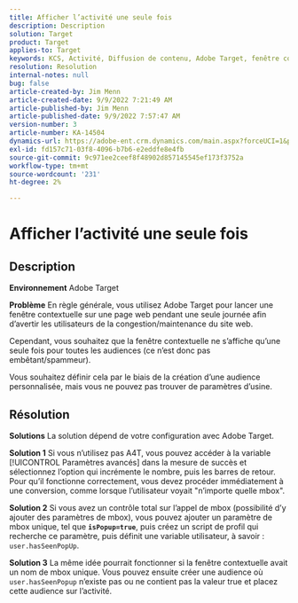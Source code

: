 ```yaml
---
title: Afficher l’activité une seule fois
description: Description
solution: Target
product: Target
applies-to: Target
keywords: KCS, Activité, Diffusion de contenu, Adobe Target, fenêtre contextuelle, page web, affichage, une fois
resolution: Resolution
internal-notes: null
bug: false
article-created-by: Jim Menn
article-created-date: 9/9/2022 7:21:49 AM
article-published-by: Jim Menn
article-published-date: 9/9/2022 7:57:47 AM
version-number: 3
article-number: KA-14504
dynamics-url: https://adobe-ent.crm.dynamics.com/main.aspx?forceUCI=1&pagetype=entityrecord&etn=knowledgearticle&id=da1c420f-1030-ed11-9db1-0022480866ad
exl-id: fd157c71-03f8-4096-b7b6-e2eddfe8e4fb
source-git-commit: 9c971ee2ceef8f48902d857145545ef173f3752a
workflow-type: tm+mt
source-wordcount: '231'
ht-degree: 2%

---
```


# Afficher l’activité une seule fois

## Description


<b>Environnement</b>
Adobe Target

<b>Problème</b>
En règle générale, vous utilisez Adobe Target pour lancer une fenêtre contextuelle sur une page web pendant une seule journée afin d’avertir les utilisateurs de la congestion/maintenance du site web.

Cependant, vous souhaitez que la fenêtre contextuelle ne s’affiche qu’une seule fois pour toutes les audiences (ce n’est donc pas embêtant/spammeur).

Vous souhaitez définir cela par le biais de la création d’une audience personnalisée, mais vous ne pouvez pas trouver de paramètres d’usine.


## Résolution


<b>Solutions</b>
La solution dépend de votre configuration avec Adobe Target.

<b>Solution 1</b>
Si vous n’utilisez pas A4T, vous pouvez accéder à la variable [!UICONTROL Paramètres avancés] dans la mesure de succès et sélectionnez l’option qui incrémente le nombre, puis les barres de retour. Pour qu’il fonctionne correctement, vous devez procéder immédiatement à une conversion, comme lorsque l’utilisateur voyait &quot;n’importe quelle mbox&quot;.

<b>Solution 2</b>
Si vous avez un contrôle total sur l’appel de mbox (possibilité d’y ajouter des paramètres de mbox), vous pouvez ajouter un paramètre de mbox unique, tel que <b>`isPopup=true`</b>, puis créez un script de profil qui recherche ce paramètre, puis définit une variable utilisateur, à savoir : `user.hasSeenPopUp`.

<b>Solution 3</b>
La même idée pourrait fonctionner si la fenêtre contextuelle avait un nom de mbox unique.
Vous pouvez ensuite créer une audience où `user.hasSeenPopup` n’existe pas ou ne contient pas la valeur true et placez cette audience sur l’activité.

